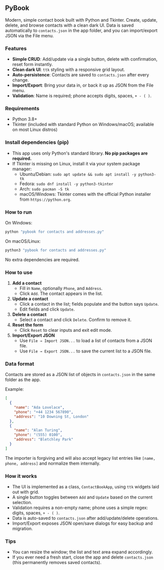 ## PyBook

Modern, simple contact book built with Python and Tkinter. Create, update, delete, and browse contacts with a clean dark UI. Data is saved automatically to `contacts.json` in the app folder, and you can import/export JSON via the File menu.

### Features
- **Simple CRUD**: Add/update via a single button, delete with confirmation, reset form instantly.
- **Clean dark UI**: `ttk` styling with a responsive grid layout.
- **Auto-persistence**: Contacts are saved to `contacts.json` after every change.
- **Import/Export**: Bring your data in, or back it up as JSON from the File menu.
- **Validation**: Name is required; phone accepts digits, spaces, `+ - ( )`.

### Requirements
- Python 3.8+
- Tkinter (included with standard Python on Windows/macOS; available on most Linux distros)

### Install dependencies (pip)
- This app uses only Python's standard library. **No pip packages are required.**
- If Tkinter is missing on Linux, install it via your system package manager:
  - Ubuntu/Debian: `sudo apt update && sudo apt install -y python3-tk`
  - Fedora: `sudo dnf install -y python3-tkinter`
  - Arch: `sudo pacman -S tk`
  - macOS/Windows: Tkinter comes with the official Python installer from `https://python.org`.

### How to run
On Windows:

```bash
python "pybook for contacts and addresses.py"
```

On macOS/Linux:

```bash
python3 "pybook for contacts and addresses.py"
```

No extra dependencies are required.

### How to use
1. **Add a contact**
   - Fill in `Name`, optionally `Phone`, and `Address`.
   - Click `Add`. The contact appears in the list.
2. **Update a contact**
   - Click a contact in the list; fields populate and the button says `Update`.
   - Edit fields and click `Update`.
3. **Delete a contact**
   - Select a contact and click `Delete`. Confirm to remove it.
4. **Reset the form**
   - Click `Reset` to clear inputs and exit edit mode.
5. **Import/Export JSON**
   - Use `File → Import JSON...` to load a list of contacts from a JSON file.
   - Use `File → Export JSON...` to save the current list to a JSON file.

### Data format
Contacts are stored as a JSON list of objects in `contacts.json` in the same folder as the app.

Example:

```json
[
  {
    "name": "Ada Lovelace",
    "phone": "+44 1234 567890",
    "address": "10 Downing St, London"
  },
  {
    "name": "Alan Turing",
    "phone": "(555) 0100",
    "address": "Bletchley Park"
  }
]
```

The importer is forgiving and will also accept legacy list entries like `[name, phone, address]` and normalize them internally.

### How it works
- The UI is implemented as a class, `ContactBookApp`, using `ttk` widgets laid out with grid.
- A single button toggles between `Add` and `Update` based on the current selection.
- Validation requires a non-empty name; phone uses a simple regex: digits, spaces, `+ - ( )`.
- Data is auto-saved to `contacts.json` after add/update/delete operations.
- Import/Export exposes JSON open/save dialogs for easy backup and migration.

### Tips
- You can resize the window; the list and text area expand accordingly.
- If you ever need a fresh start, close the app and delete `contacts.json` (this permanently removes saved contacts).



